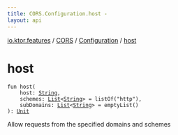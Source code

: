 ```yaml
---
title: CORS.Configuration.host - 
layout: api
---
```


<div class='api-docs-breadcrumbs'><a href="../../index.html">io.ktor.features</a> / <a href="../index.html">CORS</a> / <a href="index.html">Configuration</a> / <a href="./host.html">host</a></div>

# host

<div class="signature"><code><span class="keyword">fun </span><span class="identifier">host</span><span class="symbol">(</span><br/>&nbsp;&nbsp;&nbsp;&nbsp;<span class="parameterName" id="io.ktor.features.CORS.Configuration$host(kotlin.String, kotlin.collections.List((kotlin.String)), kotlin.collections.List((kotlin.String)))/host">host</span><span class="symbol">:</span>&nbsp;<a href="https://kotlinlang.org/api/latest/jvm/stdlib/kotlin/-string/index.html"><span class="identifier">String</span></a><span class="symbol">, </span><br/>&nbsp;&nbsp;&nbsp;&nbsp;<span class="parameterName" id="io.ktor.features.CORS.Configuration$host(kotlin.String, kotlin.collections.List((kotlin.String)), kotlin.collections.List((kotlin.String)))/schemes">schemes</span><span class="symbol">:</span>&nbsp;<a href="https://kotlinlang.org/api/latest/jvm/stdlib/kotlin.collections/-list/index.html"><span class="identifier">List</span></a><span class="symbol">&lt;</span><a href="https://kotlinlang.org/api/latest/jvm/stdlib/kotlin/-string/index.html"><span class="identifier">String</span></a><span class="symbol">&gt;</span>&nbsp;<span class="symbol">=</span>&nbsp;listOf("http")<span class="symbol">, </span><br/>&nbsp;&nbsp;&nbsp;&nbsp;<span class="parameterName" id="io.ktor.features.CORS.Configuration$host(kotlin.String, kotlin.collections.List((kotlin.String)), kotlin.collections.List((kotlin.String)))/subDomains">subDomains</span><span class="symbol">:</span>&nbsp;<a href="https://kotlinlang.org/api/latest/jvm/stdlib/kotlin.collections/-list/index.html"><span class="identifier">List</span></a><span class="symbol">&lt;</span><a href="https://kotlinlang.org/api/latest/jvm/stdlib/kotlin/-string/index.html"><span class="identifier">String</span></a><span class="symbol">&gt;</span>&nbsp;<span class="symbol">=</span>&nbsp;emptyList()<br/><span class="symbol">)</span><span class="symbol">: </span><a href="https://kotlinlang.org/api/latest/jvm/stdlib/kotlin/-unit/index.html"><span class="identifier">Unit</span></a></code></div>

Allow requests from the specified domains and schemes

